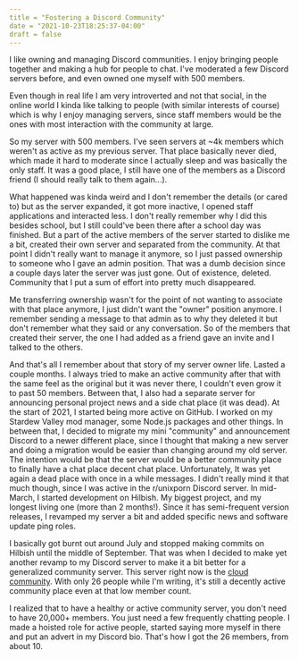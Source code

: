 ```yaml
---
title = "Fostering a Discord Community"
date = "2021-10-23T18:25:37-04:00"
draft = false
---
```


I like owning and managing Discord communities. I enjoy bringing people together and
making a hub for people to chat. I've moderated a few Discord servers before, and
even owned one myself with 500 members.

Even though in real life I am very introverted and not that social, in the online
world I kinda like talking to people (with similar interests of course) which is
why I enjoy managing servers, since staff members would be the ones with most
interaction with the community at large.

So my server with 500 members. I've seen servers at ~4k members which weren't as active
as my previous server. That place basically never died, which made it hard to moderate
since I actually sleep and was basically the only staff. It was a good place, I still
have one of the members as a Discord friend (I should really talk to them again...).

What happened was kinda weird and I don't remember the details (or cared to) but
as the server expanded, it got more inactive, I opened staff applications and
interacted less. I don't really remember why I did this besides school, but I still
could've been there after a school day was finished. But a part of the active members
of the server started to dislike me a bit, created their own server and separated
from the community. At that point I didn't really want to manage it anymore,
so I just passed ownership to someone who I gave an admin position.
That was a dumb decision since a couple days later the server was just gone.
Out of existence, deleted. Community that I put a sum of effort into pretty much 
disappeared.

Me transferring ownership wasn't for the point of not wanting to associate with
that place anymore, I just didn't want the "owner" position anymore. I remember
sending a message to that admin as to why they deleted it but don't remember what they
said or any conversation. So of the members that created their server, the one I had
added as a friend gave an invite and I talked to the others.

And that's all I remember about that story of my server owner life. Lasted a couple
months. I always tried to make an active community after that with the same feel
as the original but it was never there, I couldn't even grow it to past 50 members.
Between that, I also had a separate server for announcing personal project news
and a side chat place (it was dead). At the start of 2021, I started being more active
on GitHub. I worked on my Stardew Valley mod manager, some Node.js packages and other
things. In between that, I decided to migrate my mini "community" and announcement
Discord to a newer different place, since I thought that making a new server and doing
a migration would be easier than changing around my old server. The intention would be
that the server would be a better community place to finally have a chat place decent chat
place. Unfortunately, It was yet again a dead place with once in a while messages. I didn't
really mind it that much though, since I was active in the r/unixporn Discord server.
In mid-March, I started development on Hilbish. My biggest project, and my longest living
one (more than 2 months!). Since it has semi-frequent version releases, I revamped
my server a bit and added specific news and software update ping roles.

I basically got burnt out around July and stopped making commits on Hilbish until the
middle of September. That was when I decided to make yet another revamp to my Discord
server to make it a bit better for a generalized community server. This server right now
is the [cloud community](https://discord.gg/3PDdcQz). With only 26 people while I'm writing,
it's still a decently active community place even at that low member count.

I realized that to have a healthy or active community server, you don't need to have
20,000+ members. You just need a few frequently chatting people. I made a hoisted role
for active people, started saying more myself in there and put an advert in my Discord
bio. That's how I got the 26 members, from about 10.

